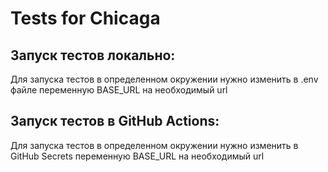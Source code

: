 # Tests for Chicaga

## Запуск тестов локально: ##
Для запуска тестов в определенном окружении нужно изменить в .env файле переменную BASE_URL на необходимый url

## Запуск тестов в GitHub Actions: ##
Для запуска тестов в определенном окружении нужно изменить в GitHub Secrets переменную BASE_URL на необходимый url
